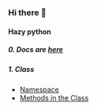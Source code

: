 ### Hi there 👋
#### Hazy python

##### 0. Docs are [here](https://phycosmos.github.io/PhyCosmos/build/html/index.html)

##### 1. Class
- [Namespace](namespace.ipynb) 
- [Methods in the Class](instance_class_static.ipynb)
<!--
**PhyCosmos/Phycosmos** is a ✨ _special_ ✨ repository because its `README.md` (this file) appears on your GitHub profile.

Here are some ideas to get you started:

- 🔭 I’m currently working on ...
- 🌱 I’m currently learning ...
- 🦉 I'm currently interested in ...
- 👯 I’m looking to collaborate on ...
- 🤔 I’m looking for help with ...
- 💬 Ask me about ...
- 📫 How to reach me: ...
- 😄 Pronouns: ...
- ⚡ Fun fact: ...
-->
